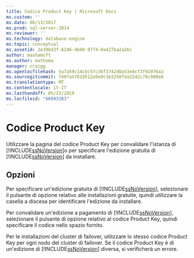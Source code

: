 ```yaml
---
title: Codice Product Key | Microsoft Docs
ms.custom: ''
ms.date: 06/13/2017
ms.prod: sql-server-2014
ms.reviewer: ''
ms.technology: database-engine
ms.topic: conceptual
ms.assetid: 2e39bd3f-6246-4b60-9774-0a427ba2a26c
author: mashamsft
ms.author: mathoma
manager: craigg
ms.openlocfilehash: 5a7a59c14cbc5fc3bf3742d8a53e8cf3f92076a3
ms.sourcegitcommit: f40fa47619512a9a9c3e3258fda3242c76c008e6
ms.translationtype: MT
ms.contentlocale: it-IT
ms.lasthandoff: 05/23/2019
ms.locfileid: "66093383"
---
```

# <a name="product-key"></a>Codice Product Key
  Utilizzare la pagina del codice Product Key per convalidare l'istanza di [!INCLUDE[ssNoVersion](../../includes/ssnoversion-md.md)]o per specificare l'edizione gratuita di [!INCLUDE[ssNoVersion](../../includes/ssnoversion-md.md)] da installare.  
  
## <a name="options"></a>Opzioni  
 Per specificare un'edizione gratuita di [!INCLUDE[ssNoVersion](../../includes/ssnoversion-md.md)], selezionare il pulsante di opzione relativo alle installazioni gratuite, quindi utilizzare la casella a discesa per identificare l'edizione da installare.  
  
 Per convalidare un'edizione a pagamento di [!INCLUDE[ssNoVersion](../../includes/ssnoversion-md.md)], selezionare il pulsante di opzione relativo al codice Product Key, quindi specificare il codice nello spazio fornito.  
  
 Per le installazioni del cluster di failover, utilizzare lo stesso codice Product Key per ogni nodo del cluster di failover. Se il codice Product Key è di un'edizione di [!INCLUDE[ssNoVersion](../../includes/ssnoversion-md.md)] diversa, si verificherà un errore.  
  
  
